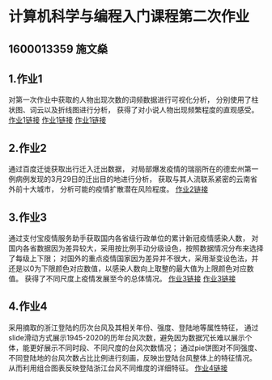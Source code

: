 # 计算机科学与编程入门课程第二次作业
## 1600013359 施文燊

## 1.作业1
对第一次作业中获取的人物出现次数的词频数据进行可视化分析，
分别使用了柱状图、词云以及折线图进行分析，
获得了对小说人物出现频繁程度的直观感受。
[作业1链接](https://svenssonsws.github.io/词频柱状图.html)
[作业1链接](https://svenssonsws.github.io/词频折线图.html)
[作业1链接](https://svenssonsws.github.io/词云统计图.html)

## 2.作业2
通过百度迁徙获取出行迁入迁出数据，
对局部爆发疫情的瑞丽所在的德宏州第一例病例发现的3月29日的迁出目的地进行分析，
获取与其人流联系紧密的云南省外前十大城市，
分析可能的疫情扩散潜在风险程度。
[作业2链接](https://svenssonsws.github.io/瑞丽疫情全国风险情况.html)

## 3.作业3
通过支付宝疫情服务助手获取国内各省级行政单位的累计新冠疫情感染人数，
对国内各省数据因为差异较大，采用按比例手动分级设色，按照数据情况分布来选择了每级上下限；
对国外的重点疫情国家因为差异并不很大，采用渐变设色法，并还是以0为下限颜色对应数值，以感染人数向上取整的最大值为上限颜色对应数值。
获得了不同尺度上疫情发展至今的总体情况。
[作业3链接](https://svenssonsws.github.io/全国新冠疫情累计确诊人数分级设色图.html)
[作业3链接](https://svenssonsws.github.io/全球重点疫情国家累计确诊人数渐变图.html)

## 4.作业4
采用摘取的浙江登陆的历次台风及其相关年份、强度、登陆地等属性特征，
通过slide滑动方式展示1945-2020的历年台风次数，避免因为数据冗长难以展示个体，能更好展示不同时段、不同尺度的台风次数情况；
通过pie饼图对不同强度、不同登陆地的台风次数占比比例进行刻画，反映出登陆台风整体上的特征情况。
从而利用组合图表反映登陆浙江台风不同维度的详细特征。
[作业4链接](https://svenssonsws.github.io/台风登陆浙江分析.html)


